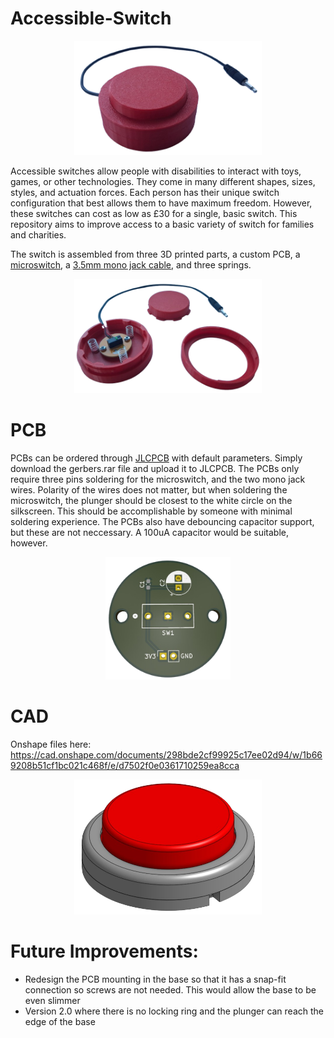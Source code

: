 # Accessible-Switch

<div align="center">
<img src="https://github.com/greenpanda111/Accessible-Switch/blob/main/Images/Switch_Assembled_cropped.png" alt="Switch assembled" width="300"/>
</div>

Accessible switches allow people with disabilities to interact with toys, games, or other technologies. They come in many different shapes, sizes, styles, and actuation forces. Each person has their unique switch configuration that best allows them to have maximum freedom. However, these switches can cost as low as £30 for a single, basic switch. This repository aims to improve access to a basic variety of switch for families and charities.

The switch is assembled from three 3D printed parts, a custom PCB, a [microswitch](https://uk.farnell.com/omron-electronic-components/d2fs-f-n/microswitch-plunger-spst-0-1a/dp/2402441), a [3.5mm mono jack cable](https://www.amazon.co.uk/RUNCCI-YUN-3-5mm-soldering-Repairing-Cables/dp/B0CWQN1W4J?crid=MMFTKL1YISWD&dib=eyJ2IjoiMSJ9.itFXnqrHVudY9Z76Te3JtlT01_a-7Km_P17nFm4Sf2gwNhseV51UFiYnosFNDR1xwQ9gm_AzfMkGYtUo6osAB6a1qEl-Sp-rxNtT5IVoGAxn-zgHXx88rj1oECnSUbXHlrZ6uehkS7qUX9E-YJaPP2mTWnB9Y31Y1yASitDzZAd5OjtuuSsEVc0NdKAGMeONEOkIs0AsbOu17C1xOijw-v_hRG6Owl-uLl4tAFDs8N8.JGRQKBqizKdxFqpfQaw0XqMhGhysNfbUMtKBu0fcRTM&dib_tag=se&keywords=3.5mm+mono+jack+cable+solder&qid=1748028946&sprefix=3.5mm+mono+jack+cable+solder%2Caps%2C100&sr=8-5), and three springs.

<div align="center">
<img src="https://github.com/greenpanda111/Accessible-Switch/blob/main/Images/Switch_parts_cropped.png" alt="Switch parts" width="300"/>
</div>

# PCB
PCBs can be ordered through [JLCPCB](https://jlcpcb.com/) with default parameters. Simply download the gerbers.rar file and upload it to JLCPCB. The PCBs only require three pins soldering for the microswitch, and the two mono jack wires. Polarity of the wires does not matter, but when soldering the microswitch, the plunger should be closest to the white circle on the silkscreen. This should be accomplishable by someone with minimal soldering experience. The PCBs also have debouncing capacitor support, but these are not neccessary. A 100uA capacitor would be suitable, however.

<div align="center">
<img src="https://github.com/greenpanda111/Accessible-Switch/blob/main/Images/SwitchPCBImage.png" alt="PCB" width="200"/>
</div>

# CAD
Onshape files here: https://cad.onshape.com/documents/298bde2cf99925c17ee02d94/w/1b669208b51cf1bc021c468f/e/d7502f0e0361710259ea8cca 

<div align="center">
<img src="https://github.com/greenpanda111/Accessible-Switch/blob/main/Images/switch.png?raw=true" alt="switch CAD" width="300"/>
</div>

# Future Improvements:

- Redesign the PCB mounting in the base so that it has a snap-fit connection so screws are not needed. This would allow the base to be even slimmer
- Version 2.0 where there is no locking ring and the plunger can reach the edge of the base
